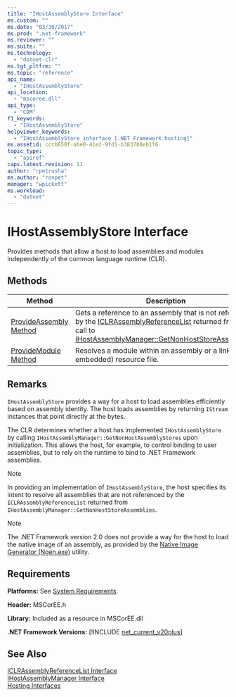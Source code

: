 ```yaml
---
title: "IHostAssemblyStore Interface"
ms.custom: ""
ms.date: "03/30/2017"
ms.prod: ".net-framework"
ms.reviewer: ""
ms.suite: ""
ms.technology: 
  - "dotnet-clr"
ms.tgt_pltfrm: ""
ms.topic: "reference"
api_name: 
  - "IHostAssemblyStore"
api_location: 
  - "mscoree.dll"
api_type: 
  - "COM"
f1_keywords: 
  - "IHostAssemblyStore"
helpviewer_keywords: 
  - "IHostAssemblyStore interface [.NET Framework hosting]"
ms.assetid: cccb650f-abe0-41e2-9fd1-b383788eb1f6
topic_type: 
  - "apiref"
caps.latest.revision: 11
author: "rpetrusha"
ms.author: "ronpet"
manager: "wpickett"
ms.workload: 
  - "dotnet"
---
```

# IHostAssemblyStore Interface
Provides methods that allow a host to load assemblies and modules independently of the common language runtime (CLR).  
  
## Methods  
  
|Method|Description|  
|------------|-----------------|  
|[ProvideAssembly Method](../../../../docs/framework/unmanaged-api/hosting/ihostassemblystore-provideassembly-method.md)|Gets a reference to an assembly that is not referenced by the [ICLRAssemblyReferenceList](../../../../docs/framework/unmanaged-api/hosting/iclrassemblyreferencelist-interface.md) returned from a call to [IHostAssemblyManager::GetNonHostStoreAssemblies](../../../../docs/framework/unmanaged-api/hosting/ihostassemblymanager-getnonhoststoreassemblies-method.md).|  
|[ProvideModule Method](../../../../docs/framework/unmanaged-api/hosting/ihostassemblystore-providemodule-method.md)|Resolves a module within an assembly or a linked (not embedded) resource file.|  
  
## Remarks  
 `IHostAssemblyStore` provides a way for a host to load assemblies efficiently based on assembly identity. The host loads assemblies by returning `IStream` instances that point directly at the bytes.  
  
 The CLR determines whether a host has implemented `IHostAssemblyStore` by calling `IHostAssemblyManager::GetNonHostAssemblyStores` upon initialization. This allows the host, for example, to control binding to user assemblies, but to rely on the runtime to bind to .NET Framework assemblies.  
  
> [!NOTE]
>  In providing an implementation of `IHostAssemblyStore`, the host specifies its intent to resolve all assemblies that are not referenced by the `ICLRAssemblyReferenceList` returned from `IHostAssemblyManager::GetNonHostStoreAssemblies`.  
  
> [!NOTE]
>  The .NET Framework version 2.0 does not provide a way for the host to load the native image of an assembly, as provided by the [Native Image Generator (Ngen.exe)](../../../../docs/framework/tools/ngen-exe-native-image-generator.md) utility.  
  
## Requirements  
 **Platforms:** See [System Requirements](../../../../docs/framework/get-started/system-requirements.md).  
  
 **Header:** MSCorEE.h  
  
 **Library:** Included as a resource in MSCorEE.dll  
  
 **.NET Framework Versions:** [!INCLUDE [net_current_v20plus](../../../../includes/net-current-v20plus-md.md)]  
  
## See Also  
 [ICLRAssemblyReferenceList Interface](../../../../docs/framework/unmanaged-api/hosting/iclrassemblyreferencelist-interface.md)  
 [IHostAssemblyManager Interface](../../../../docs/framework/unmanaged-api/hosting/ihostassemblymanager-interface.md)  
 [Hosting Interfaces](../../../../docs/framework/unmanaged-api/hosting/hosting-interfaces.md)
